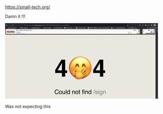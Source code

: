 

https://small-tech.org/


Damn it !!!

![](/assets/images/2025-05-09-22-18-28.png)

Was not expecting this